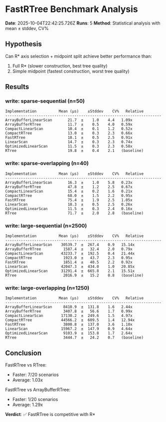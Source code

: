 # FastRTree Benchmark Analysis

**Date**: 2025-10-04T22:42:25.726Z
**Runs**: 5
**Method**: Statistical analysis with mean ± stddev, CV%

## Hypothesis

Can R* axis selection + midpoint split achieve better performance than:

1. Full R* (slower construction, best tree quality)
2. Simple midpoint (fastest construction, worst tree quality)

## Results

### write: sparse-sequential (n=50)

```
Implementation          Mean (µs)    ±Stddev    CV%   Relative
----------------------------------------------------------------------
ArrayBufferLinearScan       21.7  ±    1.0    4.4   1.09x
ArrayBufferRTree            11.7  ±    0.5    4.0   0.59x
CompactLinearScan           10.4  ±    0.1    1.2   0.52x
CompactRTree                13.0  ±    0.3    2.3   0.66x
FastRTree                   18.1  ±    0.5    2.5   0.91x
LinearScan                  14.7  ±    0.3    2.3   0.74x
OptimizedLinearScan         11.5  ±    0.3    2.3   0.58x
RTree                       19.8  ±    0.4    2.1   (baseline)
```

### write: sparse-overlapping (n=40)

```
Implementation          Mean (µs)    ±Stddev    CV%   Relative
----------------------------------------------------------------------
ArrayBufferLinearScan       16.3  ±    1.0    5.8   0.23x
ArrayBufferRTree            47.8  ±    1.2    2.5   0.67x
CompactLinearScan           15.4  ±    0.2    1.6   0.21x
CompactRTree                68.0  ±    1.5    2.2   0.95x
FastRTree                   75.4  ±    1.9    2.5   1.05x
LinearScan                  18.3  ±    0.5    2.5   0.26x
OptimizedLinearScan         11.5  ±    0.3    2.4   0.16x
RTree                       71.7  ±    2.0    2.8   (baseline)
```

### write: large-sequential (n=2500)

```
Implementation          Mean (µs)    ±Stddev    CV%   Relative
----------------------------------------------------------------------
ArrayBufferLinearScan    30539.7  ±  267.4    0.9   15.14x
ArrayBufferRTree          1587.4  ±   32.4    2.0   0.79x
CompactLinearScan        43233.7  ±  192.5    0.4   21.44x
CompactRTree              1923.0  ±   43.7    2.3   0.95x
FastRTree                 1851.4  ±   40.5    2.2   0.92x
LinearScan               42047.3  ±  434.0    1.0   20.85x
OptimizedLinearScan      31291.4  ±  665.8    2.1   15.51x
RTree                     2016.9  ±   15.2    0.8   (baseline)
```

### write: large-overlapping (n=1250)

```
Implementation          Mean (µs)    ±Stddev    CV%   Relative
----------------------------------------------------------------------
ArrayBufferLinearScan     8410.9  ±  131.8    1.6   2.44x
ArrayBufferRTree          3407.8  ±   56.6    1.7   0.99x
CompactLinearScan        17130.2  ±  249.6    1.5   4.97x
CompactRTree             44566.2  ±  609.5    1.4   12.94x
FastRTree                 3800.8  ±  137.0    3.6   1.10x
LinearScan               15967.2  ±  147.9    0.9   4.64x
OptimizedLinearScan       9103.9  ±  153.8    1.7   2.64x
RTree                     3444.7  ±   24.2    0.7   (baseline)
```

## Conclusion

FastRTree vs RTree:

- Faster: 7/20 scenarios
- Average: 1.03x

FastRTree vs ArrayBufferRTree:

- Faster: 1/20 scenarios
- Average: 1.29x

**Verdict**: ✅ FastRTree is competitive with R*

